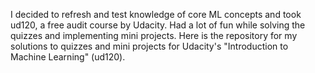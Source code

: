 I decided to refresh and test knowledge of core ML concepts and took ud120, a free audit course by Udacity. Had a lot of fun while solving the quizzes and implementing mini projects. Here is the repository for my solutions to quizzes and mini projects for Udacity's "Introduction to Machine Learning" (ud120).

